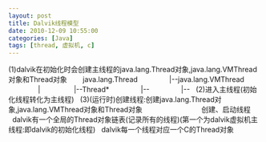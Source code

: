 ```yaml
---
layout: post
title: Dalvik线程模型
date: 2010-12-09 10:55:00
categories: [Java]
tags: [thread, 虚拟机, c]
---
```

(1)dalvik在初始化时会创建主线程的java.lang.Thread对象,java.lang.VMThread对象和Thread对象
 
     java.lang.Thread
               |--java.lang.VMThread
               |                 |--Thread*
               |--
               |--
 
(2)进入主线程(初始化线程转化为主线程)
 
(3)(运行时)创建线程:创建java.lang.Thread对象,java.lang.VMThread对象和Thread对象
                             创建、启动线程
 
 
 
dalvik有一个全局的Thread对象链表(记录所有的线程)(第一个为dalvik虚拟机主线程:即dalvik的初始化线程)
 
dalvik每一个线程对应一个C的Thread对象
 
 
 
